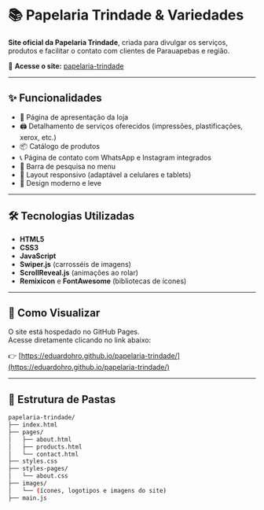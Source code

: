 # 📚 Papelaria Trindade & Variedades

**Site oficial da Papelaria Trindade**, criada para divulgar os serviços, produtos e facilitar o contato com clientes de Parauapebas e região.

🔗 **Acesse o site:** [papelaria-trindade](https://eduardohro.github.io/papelaria-trindade/#home)

---

## ✨ Funcionalidades

- 📄 Página de apresentação da loja
- 🖨️ Detalhamento de serviços oferecidos (impressões, plastificações, xerox, etc.)
- 📦 Catálogo de produtos
- 📞 Página de contato com WhatsApp e Instagram integrados
- 🔎 Barra de pesquisa no menu
- 📱 Layout responsivo (adaptável a celulares e tablets)
- 🎨 Design moderno e leve

---

## 🛠️ Tecnologias Utilizadas

- **HTML5**  
- **CSS3**  
- **JavaScript**
- **Swiper.js** (carrosséis de imagens)
- **ScrollReveal.js** (animações ao rolar)
- **Remixicon** e **FontAwesome** (bibliotecas de ícones)

---

## 🚀 Como Visualizar

O site está hospedado no GitHub Pages.  
Acesse diretamente clicando no link abaixo:

👉 [https://eduardohro.github.io/papelaria-trindade/](https://eduardohro.github.io/papelaria-trindade/)

---

## 📂 Estrutura de Pastas

```bash
papelaria-trindade/
├── index.html
├── pages/
│   ├── about.html
│   ├── products.html
│   └── contact.html
├── styles.css
├── styles-pages/
│   └── about.css
├── images/
│   └── (ícones, logotipos e imagens do site)
├── main.js
